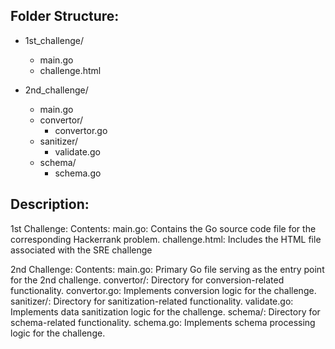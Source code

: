 ## Folder Structure:
- 1st_challenge/
  - main.go
  - challenge.html

- 2nd_challenge/
  - main.go
  - convertor/
    - convertor.go
  - sanitizer/
    - validate.go
  - schema/
    - schema.go
   
## Description:
1st Challenge:
Contents:
main.go: Contains the Go source code file for the corresponding Hackerrank problem.
challenge.html: Includes the HTML file associated with the SRE challenge 

2nd Challenge:
Contents:
main.go: Primary Go file serving as the entry point for the 2nd challenge.
convertor/: Directory for conversion-related functionality.
convertor.go: Implements conversion logic for the challenge.
sanitizer/: Directory for sanitization-related functionality.
validate.go: Implements data sanitization logic for the challenge.
schema/: Directory for schema-related functionality.
schema.go: Implements schema processing logic for the challenge.


